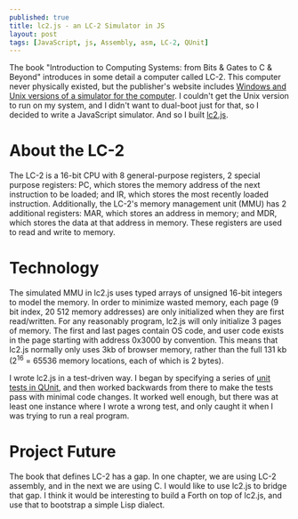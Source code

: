 ```yaml
---
published: true
title: lc2.js - an LC-2 Simulator in JS
layout: post
tags: [JavaScript, js, Assembly, asm, LC-2, QUnit]
---
```


The book "Introduction to Computing Systems: from Bits & Gates to C & Beyond" introduces in some detail a computer called LC-2.  This computer never physically existed, but the publisher's website includes [Windows and Unix versions of a simulator for the computer](http://www.mhhe.com/engcs/compsci/patt/lc2unix.mhtml).  I couldn't get the Unix version to run on my system, and I didn't want to dual-boot just for that, so I decided to write a JavaScript simulator.  And so I built [lc2.js](http://blog.pr4tt.com/lc2.js).

# About the LC-2

The LC-2 is a 16-bit CPU with 8 general-purpose registers, 2 special purpose registers: PC, which stores the memory address of the next instruction to be loaded; and IR, which stores the most recently loaded instruction.  Additionally, the LC-2's memory management unit (MMU) has 2 additional registers: MAR, which stores an address in memory; and MDR, which stores the data at that address in memory.  These registers are used to read and write to memory.

# Technology

The simulated MMU in lc2.js uses typed arrays of unsigned 16-bit integers to model the memory.  In order to minimize wasted memory, each page (9 bit index, 20 512 memory addresses) are only initialized when they are first read/written.  For any reasonably program, lc2.js will only initialize 3 pages of memory.  The first and last pages contain OS code, and user code exists in the page starting with address 0x3000 by convention.  This means that lc2.js normally only uses 3kb of browser memory, rather than the full 131 kb (2<sup>16</sup> = 65536 memory locations, each of which is 2 bytes).

I wrote lc2.js in a test-driven way.  I began by specifying a series of [unit tests in QUnit](http://blog.pr4tt.com/lc2.js/tests/index.html), and then worked backwards from there to make the tests pass with minimal code changes.  It worked well enough, but there was at least one instance where I wrote a wrong test, and only caught it when I was trying to run a real program.

# Project Future

The book that defines LC-2 has a gap.  In one chapter, we are using LC-2 assembly, and in the next we are using C.  I would like to use lc2.js to bridge that gap.  I think it would be interesting to build a Forth on top of lc2.js, and use that to bootstrap a simple Lisp dialect.
